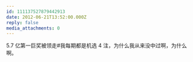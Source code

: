 ```yaml
---
id: 111137527879442913
date: 2012-06-21T13:52:00.000Z
reply: false
media_attachments: 0
---
```


5.7 亿第一巨奖被领走#我每期都是机选 4 注，为什么我从来没中过啊，为什么啊。 ​​​​

